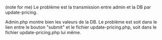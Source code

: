 (note for me)
Le problème est la transmission entre admin et la DB par update-pricing.

Admin.php montre bien les valeurs de la DB.
Le problème est soit dans le lien entre le bouton "submit" et le fichier update-pricing.php, soit dans le fichier update-pricing.php lui même.

